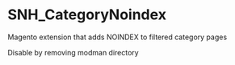 SNH_CategoryNoindex
===================

Magento extension that adds NOINDEX to filtered category pages

Disable by removing modman directory

